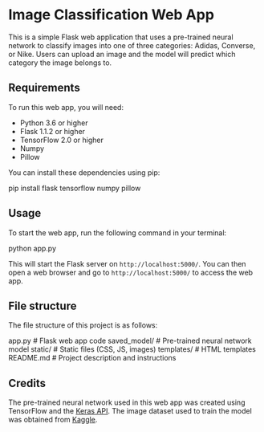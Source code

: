 
# Image Classification Web App

This is a simple Flask web application that uses a pre-trained neural network to classify images into one of three categories: Adidas, Converse, or Nike. Users can upload an image and the model will predict which category the image belongs to.

## Requirements

To run this web app, you will need:

- Python 3.6 or higher
- Flask 1.1.2 or higher
- TensorFlow 2.0 or higher
- Numpy
- Pillow

You can install these dependencies using pip:

pip install flask tensorflow numpy pillow


## Usage

To start the web app, run the following command in your terminal:

python app.py

This will start the Flask server on `http://localhost:5000/`. You can then open a web browser and go to `http://localhost:5000/` to access the web app.

## File structure

The file structure of this project is as follows:

app.py # Flask web app code
saved_model/ # Pre-trained neural network model
static/ # Static files (CSS, JS, images)
templates/ # HTML templates
README.md # Project description and instructions

## Credits

The pre-trained neural network used in this web app was created using TensorFlow and the [Keras API](https://keras.io/). The image dataset used to train the model was obtained from [Kaggle](https://www.kaggle.com/datamine/adidas-converse-nike). 



